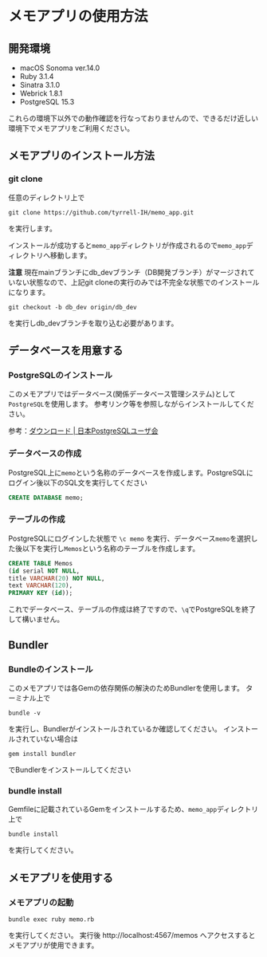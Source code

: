 # メモアプリの使用方法
## 開発環境
- macOS Sonoma ver.14.0
- Ruby 3.1.4
- Sinatra 3.1.0
- Webrick 1.8.1
- PostgreSQL 15.3

これらの環境下以外での動作確認を行なっておりませんので、できるだけ近しい環境下でメモアプリをご利用ください。

## メモアプリのインストール方法
### git clone
任意のディレクトリ上で
```
git clone https://github.com/tyrrell-IH/memo_app.git
```
を実行します。

インストールが成功すると`memo_app`ディレクトリが作成されるので`memo_app`ディレクトリへ移動します。

**注意**
現在mainブランチにdb_devブランチ（DB開発ブランチ）がマージされていない状態なので、上記git cloneの実行のみでは不完全な状態でのインストールになります。
```
git checkout -b db_dev origin/db_dev
```
を実行しdb_devブランチを取り込む必要があります。

## データベースを用意する
### PostgreSQLのインストール
このメモアプリではデータベース(関係データベース管理システム)として`PostgreSQL`を使用します。
参考リンク等を参照しながらインストールしてください。

参考：[ダウンロード \| 日本PostgreSQLユーザ会](https://www.postgresql.jp/download)

### データベースの作成
PostgreSQL上に`memo`という名称のデータベースを作成します。PostgreSQLにログイン後以下のSQL文を実行してください
```sql
CREATE DATABASE memo;
```
### テーブルの作成
PostgreSQLにログインした状態で
`\c memo`
を実行、データベース`memo`を選択した後以下を実行し`Memos`という名称のテーブルを作成します。
```sql
CREATE TABLE Memos
(id serial NOT NULL,
title VARCHAR(20) NOT NULL,
text VARCHAR(120),
PRIMARY KEY (id));
```
これでデータベース、テーブルの作成は終了ですので、`\q`でPostgreSQLを終了して構いません。

## Bundler
### Bundleのインストール
このメモアプリでは各Gemの依存関係の解決のためBundlerを使用します。
ターミナル上で
```
bundle -v
```
を実行し、Bundlerがインストールされているか確認してください。
インストールされていない場合は
```
gem install bundler
```
でBundlerをインストールしてください
### bundle install
Gemfileに記載されているGemをインストールするため、`memo_app`ディレクトリ上で
```
bundle install
```
を実行してください。

## メモアプリを使用する
### メモアプリの起動
```
bundle exec ruby memo.rb
```
を実行してください。
実行後
http://localhost:4567/memos
へアクセスするとメモアプリが使用できます。
